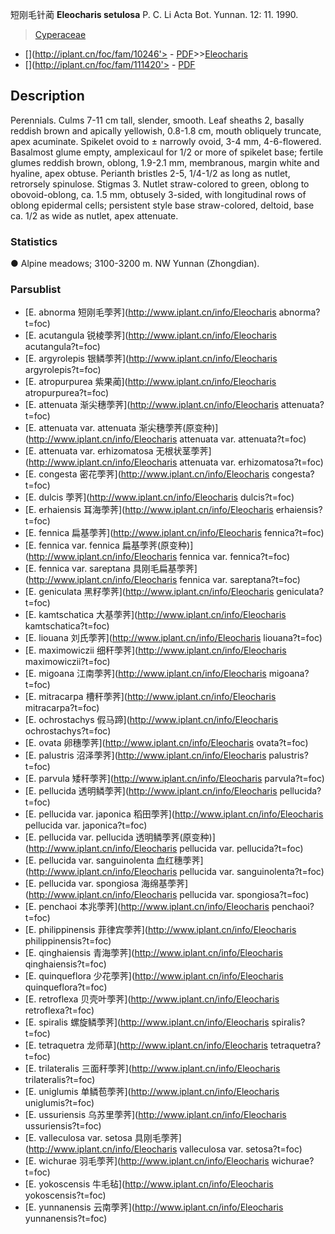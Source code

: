 短刚毛针蔺 **Eleocharis setulosa** P. C. Li Acta Bot. Yunnan. 12: 11. 1990.

> [Cyperaceae](http://www.iplant.cn/info/Cyperaceae?t=foc)
* [](http://iplant.cn/foc/fam/10246'> - [PDF](http://iplant.cn/foc/pdf/Cyperaceae.pdf)>>[Eleocharis](http://www.iplant.cn/info/Eleocharis?t=foc)
* [](http://iplant.cn/foc/fam/111420'> - [PDF](http://www.iplant.cn/foc/pdf/Eleocharis.pdf)

## Description

Perennials. Culms 7-11 cm tall, slender, smooth. Leaf sheaths 2, basally reddish brown and apically yellowish, 0.8-1.8 cm, mouth obliquely truncate, apex acuminate. Spikelet ovoid to ± narrowly ovoid, 3-4 mm, 4-6-flowered. Basalmost glume empty, amplexicaul for 1/2 or more of spikelet base; fertile glumes reddish brown, oblong, 1.9-2.1 mm, membranous, margin white and hyaline, apex obtuse. Perianth bristles 2-5, 1/4-1/2 as long as nutlet, retrorsely spinulose. Stigmas 3. Nutlet straw-colored to green, oblong to obovoid-oblong, ca. 1.5 mm, obtusely 3-sided, with longitudinal rows of oblong epidermal cells; persistent style base straw-colored, deltoid, base ca. 1/2 as wide as nutlet, apex attenuate.

### Statistics
● Alpine meadows; 3100-3200 m. NW Yunnan (Zhongdian).

### Parsublist

* [E.  abnorma  短刚毛荸荠](http://www.iplant.cn/info/Eleocharis abnorma?t=foc)
* [E.  acutangula  锐棱荸荠](http://www.iplant.cn/info/Eleocharis acutangula?t=foc)
* [E.  argyrolepis  银鳞荸荠](http://www.iplant.cn/info/Eleocharis argyrolepis?t=foc)
* [E.  atropurpurea  紫果蔺](http://www.iplant.cn/info/Eleocharis atropurpurea?t=foc)
* [E.  attenuata  渐尖穗荸荠](http://www.iplant.cn/info/Eleocharis attenuata?t=foc)
* [E.  attenuata var. attenuata  渐尖穗荸荠(原变种)](http://www.iplant.cn/info/Eleocharis attenuata var. attenuata?t=foc)
* [E.  attenuata var. erhizomatosa  无根状茎荸荠](http://www.iplant.cn/info/Eleocharis attenuata var. erhizomatosa?t=foc)
* [E.  congesta  密花荸荠](http://www.iplant.cn/info/Eleocharis congesta?t=foc)
* [E.  dulcis  荸荠](http://www.iplant.cn/info/Eleocharis dulcis?t=foc)
* [E.  erhaiensis  耳海荸荠](http://www.iplant.cn/info/Eleocharis erhaiensis?t=foc)
* [E.  fennica  扁基荸荠](http://www.iplant.cn/info/Eleocharis fennica?t=foc)
* [E.  fennica var. fennica  扁基荸荠(原变种)](http://www.iplant.cn/info/Eleocharis fennica var. fennica?t=foc)
* [E.  fennica var. sareptana  具刚毛扁基荸荠](http://www.iplant.cn/info/Eleocharis fennica var. sareptana?t=foc)
* [E.  geniculata  黑籽荸荠](http://www.iplant.cn/info/Eleocharis geniculata?t=foc)
* [E.  kamtschatica  大基荸荠](http://www.iplant.cn/info/Eleocharis kamtschatica?t=foc)
* [E.  liouana  刘氏荸荠](http://www.iplant.cn/info/Eleocharis liouana?t=foc)
* [E.  maximowiczii  细秆荸荠](http://www.iplant.cn/info/Eleocharis maximowiczii?t=foc)
* [E.  migoana  江南荸荠](http://www.iplant.cn/info/Eleocharis migoana?t=foc)
* [E.  mitracarpa  槽秆荸荠](http://www.iplant.cn/info/Eleocharis mitracarpa?t=foc)
* [E.  ochrostachys  假马蹄](http://www.iplant.cn/info/Eleocharis ochrostachys?t=foc)
* [E.  ovata  卵穗荸荠](http://www.iplant.cn/info/Eleocharis ovata?t=foc)
* [E.  palustris  沼泽荸荠](http://www.iplant.cn/info/Eleocharis palustris?t=foc)
* [E.  parvula  矮秆荸荠](http://www.iplant.cn/info/Eleocharis parvula?t=foc)
* [E.  pellucida  透明鳞荸荠](http://www.iplant.cn/info/Eleocharis pellucida?t=foc)
* [E.  pellucida var. japonica  稻田荸荠](http://www.iplant.cn/info/Eleocharis pellucida var. japonica?t=foc)
* [E.  pellucida var. pellucida  透明鳞荸荠(原变种)](http://www.iplant.cn/info/Eleocharis pellucida var. pellucida?t=foc)
* [E.  pellucida var. sanguinolenta  血红穗荸荠](http://www.iplant.cn/info/Eleocharis pellucida var. sanguinolenta?t=foc)
* [E.  pellucida var. spongiosa  海绵基荸荠](http://www.iplant.cn/info/Eleocharis pellucida var. spongiosa?t=foc)
* [E.  penchaoi  本兆荸荠](http://www.iplant.cn/info/Eleocharis penchaoi?t=foc)
* [E.  philippinensis  菲律宾荸荠](http://www.iplant.cn/info/Eleocharis philippinensis?t=foc)
* [E.  qinghaiensis  青海荸荠](http://www.iplant.cn/info/Eleocharis qinghaiensis?t=foc)
* [E.  quinqueflora  少花荸荠](http://www.iplant.cn/info/Eleocharis quinqueflora?t=foc)
* [E.  retroflexa  贝壳叶荸荠](http://www.iplant.cn/info/Eleocharis retroflexa?t=foc)
* [E.  spiralis  螺旋鳞荸荠](http://www.iplant.cn/info/Eleocharis spiralis?t=foc)
* [E.  tetraquetra  龙师草](http://www.iplant.cn/info/Eleocharis tetraquetra?t=foc)
* [E.  trilateralis  三面秆荸荠](http://www.iplant.cn/info/Eleocharis trilateralis?t=foc)
* [E.  uniglumis  单鳞苞荸荠](http://www.iplant.cn/info/Eleocharis uniglumis?t=foc)
* [E.  ussuriensis  乌苏里荸荠](http://www.iplant.cn/info/Eleocharis ussuriensis?t=foc)
* [E.  valleculosa var. setosa  具刚毛荸荠](http://www.iplant.cn/info/Eleocharis valleculosa var. setosa?t=foc)
* [E.  wichurae  羽毛荸荠](http://www.iplant.cn/info/Eleocharis wichurae?t=foc)
* [E.  yokoscensis  牛毛毡](http://www.iplant.cn/info/Eleocharis yokoscensis?t=foc)
* [E.  yunnanensis  云南荸荠](http://www.iplant.cn/info/Eleocharis yunnanensis?t=foc)
